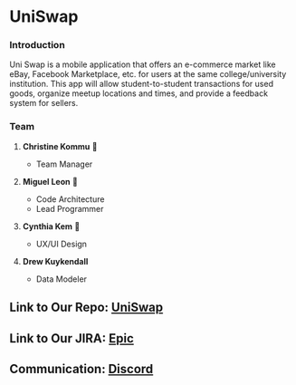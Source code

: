 # UniSwap

### Introduction
  Uni Swap is a mobile application that offers an e-commerce market like eBay, Facebook Marketplace, etc. for users at the same college/university institution. This app will allow student-to-student transactions for used goods, organize meetup locations and times, and provide a feedback system for sellers.

### Team

1. **Christine Kommu** :lollipop:
    * Team Manager

1. **Miguel Leon** :ghost:
    * Code Architecture
    * Lead Programmer

1. **Cynthia Kem** :dumpling:
    * UX/UI Design

1. **Drew Kuykendall**
    * Data Modeler

## Link to Our Repo: [UniSwap](https://github.com/MiguelL1304/UniSwap.git)

## Link to Our JIRA: [Epic](https://jira.ggc.edu/projects/SDII24/issues/SDII24-8?filter=allopenissues)

## Communication: [Discord](https://discord.gg/vTHar55mdF)
